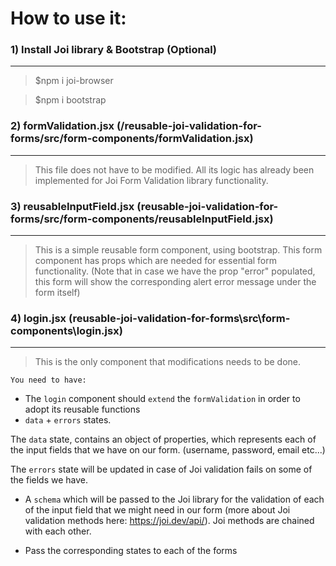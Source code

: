 # How to use it:

### 1) Install Joi library & Bootstrap (Optional)
---
> $npm i joi-browser

> $npm i bootstrap

### 2) formValidation.jsx (/reusable-joi-validation-for-forms/src/form-components/formValidation.jsx)
---
> This file does not have to be modified. All its logic has already been implemented for Joi Form Validation library functionality.

### 3) reusableInputField.jsx (reusable-joi-validation-for-forms/src/form-components/reusableInputField.jsx)
---
> This is a simple reusable form component, using bootstrap. This form component has props which are needed for essential form functionality. (Note that in case we have the prop "error" populated, this form will show the corresponding alert error message under the form itself)

### 4) login.jsx (reusable-joi-validation-for-forms\src\form-components\login.jsx)
---
> This is the only component that modifications needs to be done.

`You need to have:`

- The `login` component should `extend` the `formValidation` in order to adopt its reusable functions
- `data` + `errors` states.

The `data` state, contains an object of properties, which represents each of the input fields that we have on our form. (username, password, email etc...)

The `errors` state will be updated in case of Joi validation fails on some of the fields we have.


- A `schema` which will be passed to the Joi library for the validation of each of the input field that we might need in our form (more about Joi validation methods here: https://joi.dev/api/). Joi methods are chained with each other.

- Pass the corresponding states to each of the forms
